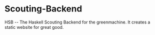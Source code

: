 Scouting-Backend
================

HSB -- The Haskell Scouting Backend for the greenmachine. It creates a static website for great good.
